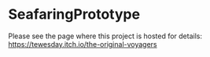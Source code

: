 # SeafaringPrototype
 
Please see the page where this project is hosted for details:
https://tewesday.itch.io/the-original-voyagers
